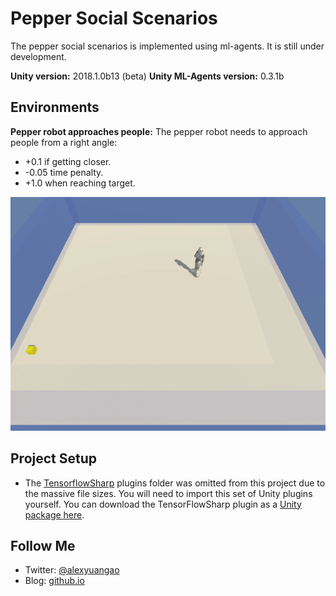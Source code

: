 # Pepper Social Scenarios
The pepper social scenarios is implemented using ml-agents. It is still under development.

**Unity version:** 2018.1.0b13 (beta)
**Unity ML-Agents version:** 0.3.1b

## Environments
**Pepper robot approaches people:** The pepper robot needs to approach people from a right angle: 
* +0.1 if getting closer.
* -0.05 time penalty.
* +1.0 when reaching target.

![Pepper robot approaches people runtime after training. (current stage)](Screenshots/force-actions.gif)

## Project Setup
* The [TensorflowSharp](https://github.com/Unity-Technologies/ml-agents/blob/master/docs/Background-TensorFlow.md#tensorflowsharp) plugins folder was omitted from this project due to the massive file sizes. You will need to import this set of Unity plugins yourself. You can download the TensorFlowSharp plugin as a [Unity package here](https://s3.amazonaws.com/unity-ml-agents/0.3/TFSharpPlugin.unitypackage).

## Follow Me
* Twitter: [@alexyuangao](http://twitter.com/alexyuangao)
* Blog: [github.io](gaoyuankidult.github.io)
